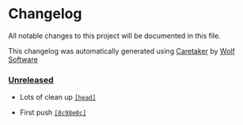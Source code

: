 # Changelog

All notable changes to this project will be documented in this file.


This changelog was automatically generated using [Caretaker](https://github.com/DevelopersToolbox/caretaker) by [Wolf Software](https://github.com/WolfSoftware)

### [Unreleased](https://github.com/GitHubToolbox/github-label-manager/commits/master)

- Lots of clean up [`[head]`](https://github.com/GitHubToolbox/github-label-manager/commit/)

- First push [`[8c98e0c]`](https://github.com/GitHubToolbox/github-label-manager/commit/8c98e0c4138d81b12b913d8ae9430f8da46cecc9)

